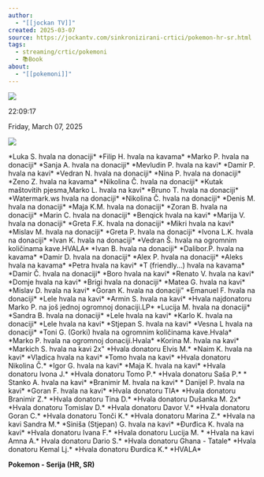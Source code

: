 ```yaml
---
author:
  - "[[jockan TV]]"
created: 2025-03-07
source: https://jockantv.com/sinkronizirani-crtici/pokemon-hr-sr.html
tags:
  - streaming/crtic/pokemoni
  - 📚Book
about:
  - "[[pokemoni]]"
---
```

![](https://jockantv.com/sinkronizirani-crtici/images/screen-tv.png)

22:09:17

Friday, March 07, 2025

[![](https://jockantv.com/sinkronizirani-crtici/images/logo_veliki.png)](http://jockantv.com/)

\*Luka S. hvala na donaciji\* \*Filip H. hvala na kavama\* \*Marko P. hvala na donaciji\* \*Sanja A. hvala na donaciji\* \*Mevludin P. hvala na kavi\* \*Damir P. hvala na kavi\* \*Vedran N. hvala na donaciji\* \*Nina P. hvala na donaciji\* \*Zeno Z. hvala na kavama\* \*Nikolina Č. hvala na donaciji\* \*Kutak maštovitih pjesma,Marko L. hvala na kavi\* \*Bruno T. hvala na donaciji\* \*Watermark.ws hvala na donaciji\* \*Nikolina Č. hvala na donaciji\* \*Denis M. hvala na donaciji\* \*Maja K.M. hvala na donaciji\* \*Zoran B. hvala na donaciji\* \*Marin C. hvala na donaciji\* \*Benqick hvala na kavi\* \*Marija V. hvala na donaciji\* \*Greta F.K. hvala na donaciji\* \*Mikri hvala na kavi\* \*Mislav M. hvala na donaciji\* \*Greta P. hvala na donaciji\* \*Ivona L.K. hvala na donaciji\* \*Ivan K. hvala na donaciji\* \*Vedran Š. hvala na ogromnim količinama kave.HVALA\* \*Ivan B. hvala na donaciji\* \*Dalibor.P. hvala na kavama\* \*Damir D. hvala na donaciji\* \*Alex P. hvala na donaciji\* \*Aleks hvala na kavama\* \*Petra hvala na kavi\* \*T (friendly...) hvala na kavama\* \*Damir Č. hvala na donaciji\* \*Boro hvala na kavi\* \*Renato V. hvala na kavi\* \*Domje hvala na kavi\* \*Brigi hvala na donaciji\* \*Matea G. hvala na kavi\* \*Mislav D. hvala na kavi\* \*Goran K. hvala na donaciji" \*Emanuel F. hvala na donaciji\* \*Lele hvala na kavi\* \*Armin S. hvala na kavi\* \*Hvala najdonatoru Marko P. na još jednoj ogromnoj donaciji.LP\* \*Lucija M. hvala na donaciji\* \*Sandra B. hvala na donaciji\* \*Lele hvala na kavi\* \*Karlo K. hvala na donaciji\* \*Lele hvala na kavi\* \*Stjepan S. hvala na kavi\* \*Vesna L hvala na donaciji\* \*Toni G. (Gorki) hvala na ogromnim količinama kave.Hvala\* \*Marko P. hvala na ogromnoj donaciji.Hvala\* \*Korina M. hvala na kavi\* \*Markich S. hvala na kavi 2x" \*Hvala donatoru Elvis M.\* \*Naim K. hvala na kavi\* \*Vladica hvala na kavi\* \*Tomo hvala na kavi\* \*Hvala donatoru Nikolina Č.\* \*Igor G. hvala na kavi\* \*Maja K. hvala na kavi\* \*Hvala donatoru Ivona J.\* \*Hvala donatoru Tomo P.\* \*Hvala donatoru Saša P.\* \* Stanko A. hvala na kavi\* \*Branimir M. hvala na kavi\* \* Danijel P. hvala na kavi\* \*Goran F. hvala na kavi\* \*Hvala donatoru TIA\* \*Hvala donatoru Branimir Z.\* \*Hvala donatoru Tina D.\* \*Hvala donatoru Dušanka M. 2x\* \*Hvala donatoru Tomislav D.\* \*Hvala donatoru Davor V.\* \*Hvala donatoru Goran C.\* \*Hvala donatoru Tonči K.\* \*Hvala donatoru Marina Z.\* \*Hvala na kavi Sandra M.\* \*Siniša (Stjepan) G. hvala na kavi\* \*Đurđica K. hvala na kavi\* \*Hvala donatoru Ivana F.\* \*Hvala donatoru Lucija M. \* \*Hvala na kavi Amna A.\* Hvala donatoru Dario S.\* \*Hvala donatoru Ghana - Tatale\* \*Hvala donatoru Kemal Lj.\* \*Hvala donatoru Đurdica K.\* \*HVALA\*

**Pokemon - Serija (HR, SR)**